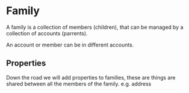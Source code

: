 # Family

A family is a collection of members (children), 
that can be managed by a collection of accounts (parrents).

An account or member can be in different accounts.

## Properties

Down the road we will add properties to families, 
these are things are shared between all the members of the family.
e.g. address
